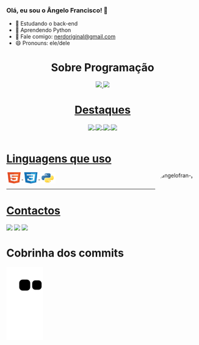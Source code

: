 ### Olá, eu sou o Ângelo Francisco! 🖖

- 🔭 Estudando o back-end
- 🌱 Aprendendo Python
- 💬 Fale comigo: nerdoriginal@gmail.com
- 😄 Pronouns: ele/dele

<div align="center">
  <h1>Sobre Programação</h1> 
  <a href="https://github.com/angelofran">
  <img height="150em" src="https://github-readme-stats.vercel.app/api?username=angelofran&show_icons=true&theme=dark&include_all_commits=true&count_private=true"/>
  <img height="150em" src="https://github-readme-stats.vercel.app/api/top-langs/?username=angelofran&layout=compact&langs_count=7&theme=dark"/>
  <h1>Destaques</h1>  
  <img align="center" height="120em" src="https://github-readme-stats.vercel.app/api/pin/?username=angelofran&repo=angelofran"/>
  <img align="center" height="120em" src="https://github-readme-stats.vercel.app/api/pin/?username=angelofran&repo=Bot-discord"/>
  <img align="center" height="120em" src="https://github-readme-stats.vercel.app/api/pin/?username=angelofran&repo=Gerador-de-senhas"/>
  <img align="center" height="120em" src="https://github-readme-stats.vercel.app/api/pin/?username=angelofran&repo=Outros-Projectos-python"/>
  
</div>
<div style="display: inline_block, text-align: center;" ><br>
  <h1>Linguagens que uso</h1>  
  <img align="center" alt="angelofran-HTML" height="30" width="40" src="https://raw.githubusercontent.com/devicons/devicon/master/icons/html5/html5-original.svg">
  <img align="center" alt="angelofran-CSS" height="30" width="40" src="https://raw.githubusercontent.com/devicons/devicon/master/icons/css3/css3-original.svg">
  <img align="center" alt="angelofran-Python" height="30" width="40" src="https://raw.githubusercontent.com/devicons/devicon/master/icons/python/python-original.svg">
  <img align="right" alt="angelofran-pic" height="150" style="border-radius:50px;" src="https://picrew.me/shareImg/org/202209/338224_PKgv7Qs2.png">
</div>
<hr> 
<div> 
<h1>Contactos</h1>  
  <a href="https://www.instagram.com/tatso_yuki/" target="_blank"><img src="https://img.shields.io/badge/-Instagram-%23E4405F?style=for-the-badge&logo=instagram&logoColor=white" target="_blank"></a>
 <a href="https://discord.com/channels/@me/1015986402418229369" target="_blank"><img src="https://img.shields.io/badge/Discord-7289DA?style=for-the-badge&logo=discord&logoColor=white" target="_blank"></a> 
  <a href = "mailto:nerdoriginal@gmail.com"><img src="https://img.shields.io/badge/-Gmail-%23333?style=for-the-badge&logo=gmail&logoColor=white" target="_blank"></a>
<h1>Cobrinha dos commits</h1>
<img align="center" src="https://github.com/rafaballerini/rafaballerini/blob/output/github-contribution-grid-snake.svg"/>
</div>
